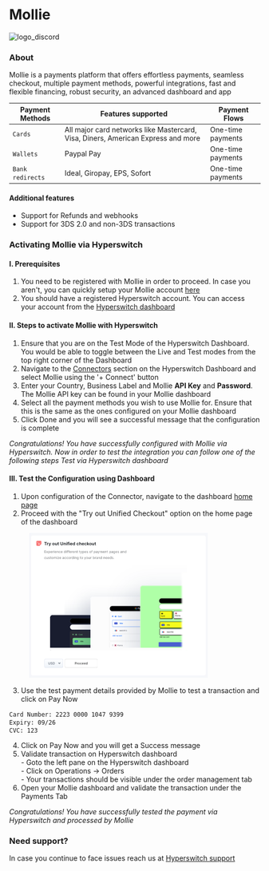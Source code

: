 # Mollie

![logo\_discord](https://hyperswitch.io/icons/homePageIcons/logos/mollieLogo.svg)

### About

Mollie is a payments platform that offers effortless payments, seamless checkout, multiple payment methods, powerful integrations, fast and flexible financing, robust security, an advanced dashboard and app

| Payment Methods  | Features supported                                                               | Payment Flows     |
| ---------------- | -------------------------------------------------------------------------------- | ----------------- |
| `Cards`          | All major card networks like Mastercard, Visa, Diners, American Express and more | One-time payments |
| `Wallets`        | Paypal Pay                                                                       | One-time payments |
| `Bank redirects` | Ideal, Giropay, EPS, Sofort                                                      | One-time payments |

#### Additional features

* Support for Refunds and webhooks
* Support for 3DS 2.0 and non-3DS transactions

### Activating Mollie via Hyperswitch

#### I. Prerequisites

1. You need to be registered with Mollie in order to proceed. In case you aren't, you can quickly setup your Mollie account [here](https://www.mollie.com/)
2. You should have a registered Hyperswitch account. You can access your account from the [Hyperswitch dashboard](https://app.hyperswitch.io/register)

#### II. Steps to activate Mollie with Hyperswitch

1. Ensure that you are on the Test Mode of the Hyperswitch Dashboard. You would be able to toggle between the Live and Test modes from the top right corner of the Dashboard
2. Navigate to the [Connectors](https://app.hyperswitch.io/connectors) section on the Hyperswitch Dashboard and select Mollie using the '+ Connect' button
3. Enter your Country, Business Label and Mollie **API Key** and **Password**. The Mollie API key can be found in your Mollie dashboard
4. Select all the payment methods you wish to use Mollie for. Ensure that this is the same as the ones configured on your Mollie dashboard
5. Click Done and you will see a successful message that the configuration is complete

_Congratulations! You have successfully configured with Mollie via Hyperswitch. Now in order to test the integration you can follow one of the following steps Test via Hyperswitch dashboard_

#### III. Test the Configuration using Dashboard

1. Upon configuration of the Connector, navigate to the dashboard [home page](https://app.hyperswitch.io/home)
2. Proceed with the "Try out Unified Checkout" option on the home page of the dashboard

<figure><img src="../../.gitbook/assets/connector_unifiedcheckout.png" alt="" width="358"><figcaption></figcaption></figure>

3. Use the test payment details provided by Mollie to test a transaction and click on Pay Now

```
Card Number: 2223 0000 1047 9399
Expiry: 09/26
CVC: 123
```

4. Click on Pay Now and you will get a Success message
5. Validate transaction on Hyperswitch dashboard \
   \- Goto the left pane on the Hyperswitch dashboard \
   \- Click on Operations -> Orders \
   \- Your transactions should be visible under the order management tab
6. Open your Mollie dashboard and validate the transaction under the Payments Tab

_Congratulations! You have successfully tested the payment via Hyperswitch and processed by Mollie_

### Need support?

In case you continue to face issues reach us at [Hyperswitch support](https://hyperswitch.io/docs/support)
